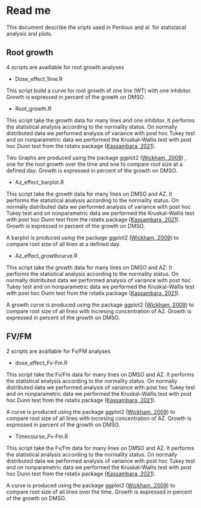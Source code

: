 # Read me

This document describe the sripts used in Perdoux and al. for statistacal analysis and plots.

## Root growth

4 scripts are availlable for root growth analyses

- Dose_effect_1line.R

This script build a curve for root growth of one line (WT) with one inhibitor. Growth is expressed in percent of the growth on DMSO.

- Root_growth.R

This script take the growth data for many lines and one inhibitor. It performs the statistical analysis according to the normality status. On normally distributed data we performed analysis of variance with post hoc Tukey test and on nonparametric data we performed the Kruskal–Wallis test with post hoc Dunn test from the rstatix package ([Kassambara, 2021](https://elifesciences.org/articles/75041#bib34)). 

Two Graphs are produced using the package ggplot2 ([Wickham, 2009](https://elifesciences.org/articles/75041#bib74)) , one for the root growth over the time and one to compare root size at a defined day. Growth is expressed in percent of the growth on DMSO.

- Az_effect_barplot.R

This script take the growth data for many lines on DMSO and AZ. It performs the statistical analysis according to the normality status. On normally distributed data we performed analysis of variance with post hoc Tukey test and on nonparametric data we performed the Kruskal–Wallis test with post hoc Dunn test from the rstatix package ([Kassambara, 2021](https://elifesciences.org/articles/75041#bib34)). Growth is expressed in percent of the growth on DMSO.

A barplot is produced using the package ggplot2 ([Wickham, 2009](https://elifesciences.org/articles/75041#bib74))  to compare root size of all lines at a defined day.

- Az_effect_growthcurve.R

This script take the growth data for many lines on DMSO and AZ. It performs the statistical analysis according to the normality status. On normally distributed data we performed analysis of variance with post hoc Tukey test and on nonparametric data we performed the Kruskal–Wallis test with post hoc Dunn test from the rstatix package ([Kassambara, 2021](https://elifesciences.org/articles/75041#bib34)). 

A growth curve is produced using the package ggplot2 ([Wickham, 2009](https://elifesciences.org/articles/75041#bib74))  to compare root size of all lines with incresing concentration of AZ. Growth is expressed in percent of the growth on DMSO.

## FV/FM

2 scripts are availlable for Fv/FM analyses

- dose_effect_Fv-Fm.R

This script take the Fv/Fm data for many lines on DMSO and AZ. It performs the statistical analysis according to the normality status. On normally distributed data we performed analysis of variance with post hoc Tukey test and on nonparametric data we performed the Kruskal–Wallis test with post hoc Dunn test from the rstatix package ([Kassambara, 2021](https://elifesciences.org/articles/75041#bib34)). 

A  curve is produced using the package ggplot2 ([Wickham, 2009](https://elifesciences.org/articles/75041#bib74))  to compare root size of all lines with incresing concentration of AZ. Growth is expressed in percent of the growth on DMSO.

- Timecourse_Fv-Fm.R

This script take the Fv/Fm data for many lines on DMSO and AZ. It performs the statistical analysis according to the normality status. On normally distributed data we performed analysis of variance with post hoc Tukey test and on nonparametric data we performed the Kruskal–Wallis test with post hoc Dunn test from the rstatix package ([Kassambara, 2021](https://elifesciences.org/articles/75041#bib34)). 

A  curve is produced using the package ggplot2 ([Wickham, 2009](https://elifesciences.org/articles/75041#bib74))  to compare root size of all lines over the time. Growth is expressed in percent of the growth on DMSO.







